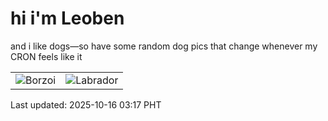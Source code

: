 # hi i'm Leoben

and i like dogs—so have some random dog pics that change whenever my CRON feels like it

|  |  |
|--------|----------|
| ![Borzoi](https://random-dog-vercel.vercel.app/api/random-borzoi?v=1760555857) | ![Labrador](https://random-dog-vercel.vercel.app/api/random-labrador?v=1760555857) |

Last updated: 2025-10-16 03:17 PHT
